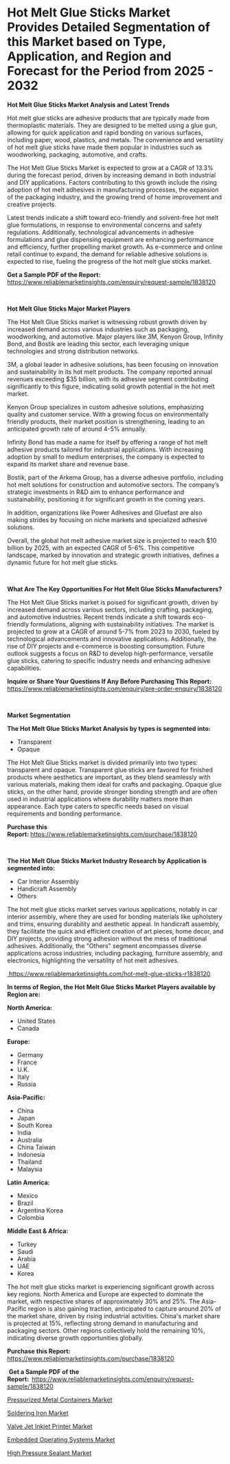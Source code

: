 <p><h1>Hot Melt Glue Sticks Market Provides Detailed Segmentation of this Market based on Type, Application, and Region and Forecast for the Period from 2025 - 2032</h1></p><p><strong>Hot Melt Glue Sticks Market Analysis and Latest Trends</strong></p>
<p><p>Hot melt glue sticks are adhesive products that are typically made from thermoplastic materials. They are designed to be melted using a glue gun, allowing for quick application and rapid bonding on various surfaces, including paper, wood, plastics, and metals. The convenience and versatility of hot melt glue sticks have made them popular in industries such as woodworking, packaging, automotive, and crafts.</p><p>The Hot Melt Glue Sticks Market is expected to grow at a CAGR of 13.3% during the forecast period, driven by increasing demand in both industrial and DIY applications. Factors contributing to this growth include the rising adoption of hot melt adhesives in manufacturing processes, the expansion of the packaging industry, and the growing trend of home improvement and creative projects. </p><p>Latest trends indicate a shift toward eco-friendly and solvent-free hot melt glue formulations, in response to environmental concerns and safety regulations. Additionally, technological advancements in adhesive formulations and glue dispensing equipment are enhancing performance and efficiency, further propelling market growth. As e-commerce and online retail continue to expand, the demand for reliable adhesive solutions is expected to rise, fueling the progress of the hot melt glue sticks market.</p></p>
<p><strong>Get a Sample PDF of the Report:&nbsp;</strong> <a href="https://www.reliablemarketinsights.com/enquiry/request-sample/1838120?utm_campaign=2130&utm_medium=2&utm_source=Github&utm_content=ia&utm_term=30012025&utm_id=hot-melt-glue-sticks">https://www.reliablemarketinsights.com/enquiry/request-sample/1838120</a></p>
<p>&nbsp;</p>
<p><strong>Hot Melt Glue Sticks Major Market Players</strong></p>
<p><p>The Hot Melt Glue Sticks market is witnessing robust growth driven by increased demand across various industries such as packaging, woodworking, and automotive. Major players like 3M, Kenyon Group, Infinity Bond, and Bostik are leading this sector, each leveraging unique technologies and strong distribution networks.</p><p>3M, a global leader in adhesive solutions, has been focusing on innovation and sustainability in its hot melt products. The company reported annual revenues exceeding $35 billion, with its adhesive segment contributing significantly to this figure, indicating solid growth potential in the hot melt market.</p><p>Kenyon Group specializes in custom adhesive solutions, emphasizing quality and customer service. With a growing focus on environmentally friendly products, their market position is strengthening, leading to an anticipated growth rate of around 4-5% annually.</p><p>Infinity Bond has made a name for itself by offering a range of hot melt adhesive products tailored for industrial applications. With increasing adoption by small to medium enterprises, the company is expected to expand its market share and revenue base.</p><p>Bostik, part of the Arkema Group, has a diverse adhesive portfolio, including hot melt solutions for construction and automotive sectors. The company’s strategic investments in R&D aim to enhance performance and sustainability, positioning it for significant growth in the coming years.</p><p>In addition, organizations like Power Adhesives and Gluefast are also making strides by focusing on niche markets and specialized adhesive solutions. </p><p>Overall, the global hot melt adhesive market size is projected to reach $10 billion by 2025, with an expected CAGR of 5-6%. This competitive landscape, marked by innovation and strategic growth initiatives, defines a dynamic future for hot melt glue sticks.</p></p>
<p>&nbsp;</p>
<p><strong>What Are The Key Opportunities For Hot Melt Glue Sticks Manufacturers?</strong></p>
<p><p>The Hot Melt Glue Sticks market is poised for significant growth, driven by increased demand across various sectors, including crafting, packaging, and automotive industries. Recent trends indicate a shift towards eco-friendly formulations, aligning with sustainability initiatives. The market is projected to grow at a CAGR of around 5-7% from 2023 to 2030, fueled by technological advancements and innovative applications. Additionally, the rise of DIY projects and e-commerce is boosting consumption. Future outlook suggests a focus on R&D to develop high-performance, versatile glue sticks, catering to specific industry needs and enhancing adhesive capabilities.</p></p>
<p><strong>Inquire or Share Your Questions If Any Before Purchasing This Report:</strong> <a href="https://www.reliablemarketinsights.com/enquiry/pre-order-enquiry/1838120?utm_campaign=2130&utm_medium=2&utm_source=Github&utm_content=ia&utm_term=30012025&utm_id=hot-melt-glue-sticks">https://www.reliablemarketinsights.com/enquiry/pre-order-enquiry/1838120</a></p>
<p>&nbsp;</p>
<p><strong>Market Segmentation</strong></p>
<p><strong>The Hot Melt Glue Sticks Market Analysis by types is segmented into:</strong></p>
<p><ul><li>Transparent</li><li>Opaque</li></ul></p>
<p><p>The Hot Melt Glue Sticks market is divided primarily into two types: transparent and opaque. Transparent glue sticks are favored for finished products where aesthetics are important, as they blend seamlessly with various materials, making them ideal for crafts and packaging. Opaque glue sticks, on the other hand, provide stronger bonding strength and are often used in industrial applications where durability matters more than appearance. Each type caters to specific needs based on visual requirements and bonding performance.</p></p>
<p><strong>Purchase this Report:&nbsp;</strong><a href="https://www.reliablemarketinsights.com/purchase/1838120?utm_campaign=2130&utm_medium=2&utm_source=Github&utm_content=ia&utm_term=30012025&utm_id=hot-melt-glue-sticks">https://www.reliablemarketinsights.com/purchase/1838120</a></p>
<p>&nbsp;</p>
<p><strong>The Hot Melt Glue Sticks Market Industry Research by Application is segmented into:</strong></p>
<p><ul><li>Car Interior Assembly</li><li>Handicraft Assembly</li><li>Others</li></ul></p>
<p><p>The hot melt glue sticks market serves various applications, notably in car interior assembly, where they are used for bonding materials like upholstery and trims, ensuring durability and aesthetic appeal. In handicraft assembly, they facilitate the quick and efficient creation of art pieces, home decor, and DIY projects, providing strong adhesion without the mess of traditional adhesives. Additionally, the "Others" segment encompasses diverse applications across industries, including packaging, furniture assembly, and electronics, highlighting the versatility of hot melt adhesives.</p></p>
<p><a href="https://www.reliablemarketinsights.com/hot-melt-glue-sticks-r1838120?utm_campaign=2130&utm_medium=2&utm_source=Github&utm_content=ia&utm_term=30012025&utm_id=hot-melt-glue-sticks">&nbsp;https://www.reliablemarketinsights.com/hot-melt-glue-sticks-r1838120</a></p>
<p><strong>In terms of Region, the Hot Melt Glue Sticks Market Players available by Region are:</strong></p>
<p>
    <p> <strong> North America: </strong>
        <ul>
            <li>United States</li>
            <li>Canada</li>
        </ul>
        </p> 
    <p> <strong> Europe: </strong>
        <ul>
            <li>Germany</li>
            <li>France</li>
            <li>U.K.</li>
            <li>Italy</li>
            <li>Russia</li>
        </ul>
        </p> 
    <p> <strong> Asia-Pacific: </strong>
        <ul>
            <li>China</li>
            <li>Japan</li>
            <li>South Korea</li>
            <li>India</li>
            <li>Australia</li>
            <li>China Taiwan</li>
            <li>Indonesia</li>
            <li>Thailand</li>
            <li>Malaysia</li>
        </ul>
        </p> 
    <p> <strong> Latin America: </strong>
        <ul>
            <li>Mexico</li>
            <li>Brazil</li>
            <li>Argentina Korea</li>
            <li>Colombia</li>
        </ul>
        </p> 
    <p> <strong> Middle East & Africa: </strong>
        <ul>
            <li>Turkey</li>
            <li>Saudi</li>
            <li>Arabia</li>
            <li>UAE</li>
            <li>Korea</li>
        </ul>
    </p>
    </p>
<p><p>The hot melt glue sticks market is experiencing significant growth across key regions. North America and Europe are expected to dominate the market, with respective shares of approximately 30% and 25%. The Asia-Pacific region is also gaining traction, anticipated to capture around 20% of the market share, driven by rising industrial activities. China's market share is projected at 15%, reflecting strong demand in manufacturing and packaging sectors. Other regions collectively hold the remaining 10%, indicating diverse growth opportunities globally.</p></p>
<p><strong>Purchase this Report: </strong><a href="https://www.reliablemarketinsights.com/purchase/1838120?utm_campaign=2130&utm_medium=2&utm_source=Github&utm_content=ia&utm_term=30012025&utm_id=hot-melt-glue-sticks">https://www.reliablemarketinsights.com/purchase/1838120</a></p>
<p>&nbsp;<strong>Get a Sample PDF of the Report:&nbsp;&nbsp;</strong><a href="https://www.reliablemarketinsights.com/enquiry/request-sample/1838120?utm_campaign=2130&utm_medium=2&utm_source=Github&utm_content=ia&utm_term=30012025&utm_id=hot-melt-glue-sticks">https://www.reliablemarketinsights.com/enquiry/request-sample/1838120</a></p>
<p><strong></strong></p>
<p><p><a href="https://www.linkedin.com/pulse/pressurized-metal-containers-market-trends-2025-2032-detailed-nvpqe?utm_campaign=2130&utm_medium=2&utm_source=Github&utm_content=ia&utm_term=30012025&utm_id=hot-melt-glue-sticks">Pressurized Metal Containers Market</a></p><p><a href="https://github.com/julyju69/Market-Research-Report-List-5/blob/main/soldering-iron-market.md?utm_campaign=2130&utm_medium=2&utm_source=Github&utm_content=ia&utm_term=30012025&utm_id=hot-melt-glue-sticks">Soldering Iron Market</a></p><p><a href="https://www.linkedin.com/pulse/overview-valve-jet-inkjet-printer-markets-expected-compoundannual-afkpc?utm_campaign=2130&utm_medium=2&utm_source=Github&utm_content=ia&utm_term=30012025&utm_id=hot-melt-glue-sticks">Valve Jet Inkjet Printer Market</a></p><p><a href="https://www.linkedin.com/pulse/global-embedded-operating-systems-market-forecast-year-a8vee?utm_campaign=2130&utm_medium=2&utm_source=Github&utm_content=ia&utm_term=30012025&utm_id=hot-melt-glue-sticks">Embedded Operating Systems Market</a></p><p><a href="https://github.com/gdfhhhj/Market-Research-Report-List-7/blob/main/high-pressure-sealant-market.md?utm_campaign=2130&utm_medium=2&utm_source=Github&utm_content=ia&utm_term=30012025&utm_id=hot-melt-glue-sticks">High Pressure Sealant Market</a></p></p>